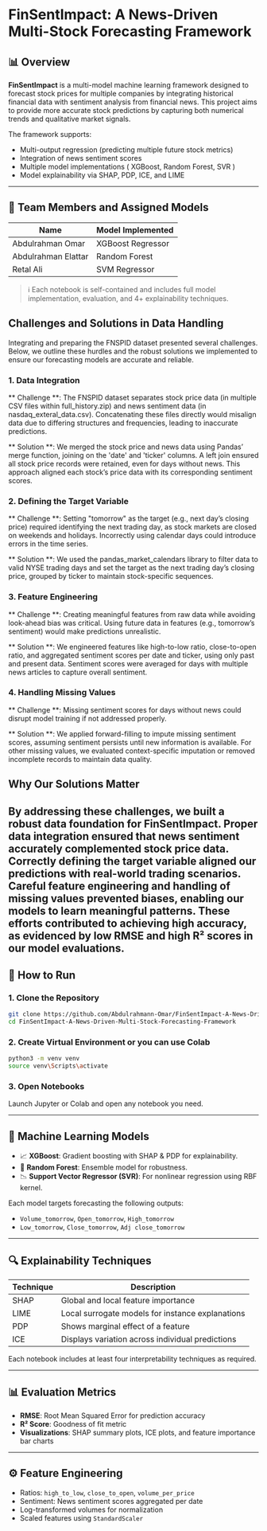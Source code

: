 # FinSentImpact: A News-Driven Multi-Stock Forecasting Framework

## 📊 Overview

**FinSentImpact** is a multi-model machine learning framework designed to forecast stock prices for multiple companies by integrating historical financial data with sentiment analysis from financial news. This project aims to provide more accurate stock predictions by capturing both numerical trends and qualitative market signals.

The framework supports:

* Multi-output regression (predicting multiple future stock metrics)
* Integration of news sentiment scores
* Multiple model implementations ( XGBoost, Random Forest, SVR )
* Model explainability via SHAP, PDP, ICE, and LIME

---

## 🧠 Team Members and Assigned Models

| Name                 | Model Implemented | 
| -------------------- | ----------------- | 
| Abdulrahman Omar     | XGBoost Regressor | 
| Abdulrahman Elattar  | Random Forest     | 
| Retal Ali            | SVM Regressor     | 

> ℹ️ Each notebook is self-contained and includes full model implementation, evaluation, and 4+ explainability techniques.

## Challenges and Solutions in Data Handling

Integrating and preparing the FNSPID dataset presented several challenges. Below, we outline these hurdles and the robust solutions we implemented to ensure our forecasting models are accurate and reliable.

### 1. Data Integration

** Challenge **: The FNSPID dataset separates stock price data (in multiple CSV files within full_history.zip) and news sentiment data (in nasdaq_exteral_data.csv). Concatenating these files directly would misalign data due to differing structures and frequencies, leading to inaccurate predictions.

** Solution **: We merged the stock price and news data using Pandas’ merge function, joining on the 'date' and 'ticker' columns. A left join ensured all stock price records were retained, even for days without news. This approach aligned each stock’s price data with its corresponding sentiment scores.


### 2. Defining the Target Variable

** Challenge **: Setting "tomorrow" as the target (e.g., next day’s closing price) required identifying the next trading day, as stock markets are closed on weekends and holidays. Incorrectly using calendar days could introduce errors in the time series.

** Solution **: We used the pandas_market_calendars library to filter data to valid NYSE trading days and set the target as the next trading day’s closing price, grouped by ticker to maintain stock-specific sequences.


### 3. Feature Engineering

** Challenge **: Creating meaningful features from raw data while avoiding look-ahead bias was critical. Using future data in features (e.g., tomorrow’s sentiment) would make predictions unrealistic.

** Solution **: We engineered features like high-to-low ratio, close-to-open ratio, and aggregated sentiment scores per date and ticker, using only past and present data. Sentiment scores were averaged for days with multiple news articles to capture overall sentiment.


### 4. Handling Missing Values

** Challenge **: Missing sentiment scores for days without news could disrupt model training if not addressed properly.

** Solution **: We applied forward-filling to impute missing sentiment scores, assuming sentiment persists until new information is available. For other missing values, we evaluated context-specific imputation or removed incomplete records to maintain data quality.


## Why Our Solutions Matter

By addressing these challenges, we built a robust data foundation for FinSentImpact. Proper data integration ensured that news sentiment accurately complemented stock price data. Correctly defining the target variable aligned our predictions with real-world trading scenarios. Careful feature engineering and handling of missing values prevented biases, enabling our models to learn meaningful patterns. These efforts contributed to achieving high accuracy, as evidenced by low RMSE and high R² scores in our model evaluations.
---

## 🧪 How to Run

### 1. Clone the Repository

```bash
git clone https://github.com/Abdulrahmann-Omar/FinSentImpact-A-News-Driven-Multi-Stock-Forecasting-Framework.git
cd FinSentImpact-A-News-Driven-Multi-Stock-Forecasting-Framework
```

### 2. Create Virtual Environment or you can use Colab

```bash
python3 -m venv venv
source venv\Scripts\activate  
```

### 3. Open Notebooks

Launch Jupyter or Colab and open any notebook you need.

---

## 🧠 Machine Learning Models

* 📈 **XGBoost**: Gradient boosting with SHAP & PDP for explainability.
* 🌲 **Random Forest**: Ensemble model for robustness.
* 📉 **Support Vector Regressor (SVR)**: For nonlinear regression using RBF kernel.

Each model targets forecasting the following outputs:

* `Volume_tomorrow`, `Open_tomorrow`, `High_tomorrow`
* `Low_tomorrow`, `Close_tomorrow`, `Adj close_tomorrow`

---

## 🔍 Explainability Techniques

| Technique | Description                                      |
| --------- | ------------------------------------------------ |
| SHAP      | Global and local feature importance              |
| LIME      | Local surrogate models for instance explanations |
| PDP       | Shows marginal effect of a feature               |
| ICE       | Displays variation across individual predictions |

Each notebook includes at least four interpretability techniques as required.

---

## 📊 Evaluation Metrics

* **RMSE**: Root Mean Squared Error for prediction accuracy
* **R² Score**: Goodness of fit metric
* **Visualizations**: SHAP summary plots, ICE plots, and feature importance bar charts

---

## ⚙️ Feature Engineering

* Ratios: `high_to_low`, `close_to_open`, `volume_per_price`
* Sentiment: News sentiment scores aggregated per date
* Log-transformed volumes for normalization
* Scaled features using `StandardScaler`

